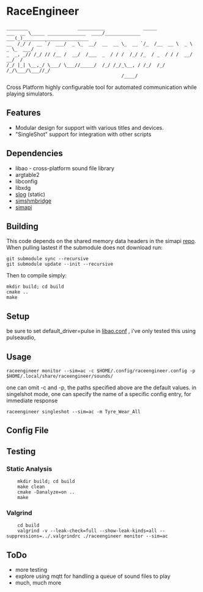 # RaceEngineer
```
________                  __________              _____                         
___  __ \_____ ______________  ____/_____________ ___(_)________________________
__  /_/ /  __ `/  ___/  _ \_  __/  __  __ \_  __ `/_  /__  __ \  _ \  _ \_  ___/
_  _, _// /_/ // /__ /  __/  /___  _  / / /  /_/ /_  / _  / / /  __/  __/  /    
/_/ |_| \__,_/ \___/ \___//_____/  /_/ /_/_\__, / /_/  /_/ /_/\___/\___//_/     
                                          /____/                            
```
Cross Platform highly configurable tool for automated communication while playing simulators.

## Features
- Modular design for support with various titles and devices.
- "SingleShot" support for integration with other scripts

## Dependencies
- libao - cross-platform sound file library
- argtable2
- libconfig
- libxdg
- [slog](https://github.com/kala13x/slog) (static)
- [simshmbridge](https://github.com/spacefreak18/simshmbridge)
- [simapi](https://github.com/spacefreak18/simapi)

## Building
This code depends on the shared memory data headers in the simapi [repo](https://github.com/spacefreak18/simapi). When pulling lastest if the submodule does not download run:
```
git submodule sync --recursive
git submodule update --init --recursive
```
Then to compile simply:
```
mkdir build; cd build
cmake ..
make
```

## Setup
be sure to set default_driver=pulse in [libao.conf](https://man.archlinux.org/man/libao.conf.5.en) , i've only tested this using pulseaudio,

## Usage
```
raceengineer monitor --sim=ac -c $HOME/.config/raceengineer.config -p $HOME/.local/share/raceengineer/sounds/
```
one can omit -c and -p, the paths specified above are the default values.
in singelshot mode, one can specify the name of a specific config entry, for immediate response
```
raceengineer singleshot --sim=ac -m Tyre_Wear_All
```

## Config File

## Testing

### Static Analysis
```
    mkdir build; cd build
    make clean
    cmake -Danalyze=on ..
    make
```
### Valgrind
```
    cd build
    valgrind -v --leak-check=full --show-leak-kinds=all --suppressions=../.valgrindrc ./raceengineer monitor --sim=ac
```

## ToDo
 - more testing
 - explore using mqtt for handling a queue of sound files to play
 - much, much more
